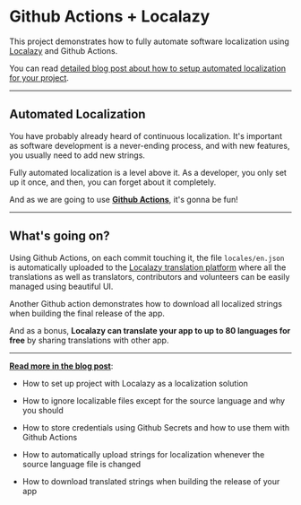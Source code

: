 # Github Actions + Localazy

This project demonstrates how to fully automate software localization using [Localazy](https://localazy.com) and Github Actions. 

You can read [detailed blog post about how to setup automated localization for your project](https://localazy.com/blog/automated-localization-github-actions-localazy).

---

## Automated Localization

You have probably already heard of continuous localization. It's important as software development is a never-ending process, and with new features, you usually need to add new strings.

Fully automated localization is a level above it. As a developer, you only set up it once, and then, you can forget about it completely. 

And as we are going to use **[Github Actions](https://github.com/features/actions)**, it's gonna be fun!

---

## What's going on? 

Using Github Actions, on each commit touching it, the file `locales/en.json` is automatically uploaded to the [Localazy translation platform](https://localazy.com) where all the translations as well as translators, contributors and volunteers can be easily managed using beautiful UI.

Another Github action demonstrates how to download all localized strings when building the final release of the app. 

And as a bonus, **Localazy can translate your app to up to 80 languages for free** by sharing translations with other app. 

---

**[Read more in the blog post](https://localazy.com/blog/automated-localization-github-actions-localazy)**:

- How to set up project with Localazy as a localization solution

- How to ignore localizable files except for the source language and why you should

- How to store credentials using Github Secrets and how to use them with Github Actions

- How to automatically upload strings for localization whenever the source language file is changed

- How to download translated strings when building the release of your app

